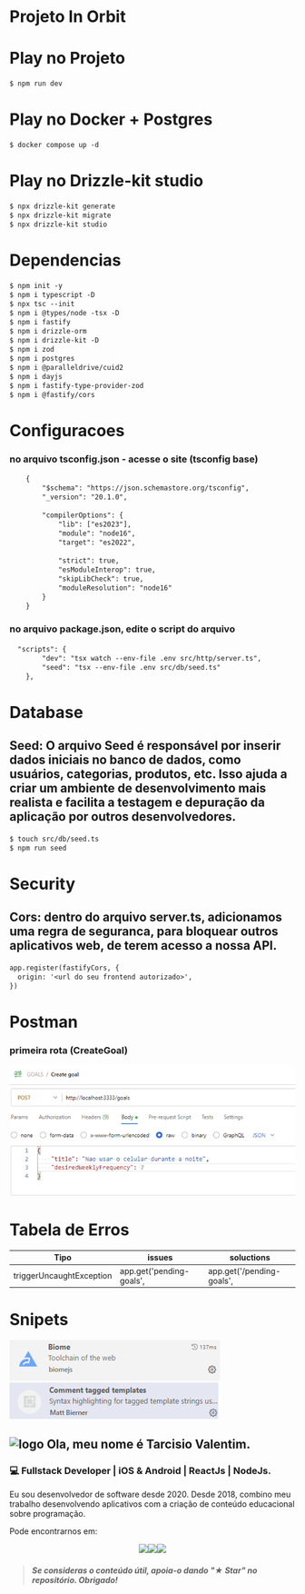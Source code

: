 # Projeto In Orbit 

# Play no Projeto

```
$ npm run dev
```

# Play no Docker + Postgres

```
$ docker compose up -d
```

# Play no Drizzle-kit studio

```
$ npx drizzle-kit generate
$ npx drizzle-kit migrate
$ npx drizzle-kit studio
```

# Dependencias
```
$ npm init -y
$ npm i typescript -D
$ npx tsc --init
$ npm i @types/node -tsx -D
$ npm i fastify
$ npm i drizzle-orm
$ npm i drizzle-kit -D
$ npm i zod
$ npm i postgres
$ npm i @paralleldrive/cuid2
$ npm i dayjs
$ npm i fastify-type-provider-zod
$ npm i @fastify/cors
```

# Configuracoes 
### no arquivo tsconfig.json - acesse o site (tsconfig base)
```
    {
        "$schema": "https://json.schemastore.org/tsconfig",
        "_version": "20.1.0",

        "compilerOptions": {
            "lib": ["es2023"],
            "module": "node16",
            "target": "es2022",

            "strict": true,
            "esModuleInterop": true,
            "skipLibCheck": true,
            "moduleResolution": "node16"
        }
    }
```

### no arquivo package.json, edite o script do arquivo 
    
```
  "scripts": {
        "dev": "tsx watch --env-file .env src/http/server.ts",
        "seed": "tsx --env-file .env src/db/seed.ts"
    },
```


# Database 

## Seed: O arquivo Seed é responsável por inserir dados iniciais no banco de dados, como usuários, categorias, produtos, etc. Isso ajuda a criar um ambiente de desenvolvimento mais realista e facilita a testagem e depuração da aplicação por outros desenvolvedores.
```
$ touch src/db/seed.ts
$ npm run seed
```

# Security 

## Cors: dentro do arquivo server.ts, adicionamos uma regra de seguranca, para bloquear outros aplicativos web, de terem acesso a nossa API.
```
app.register(fastifyCors, {
  origin: '<url do seu frontend autorizado>',
})
```




# Postman 
### primeira rota (CreateGoal)

![alt text](./assets/image.png)

# Tabela de Erros


| Tipo | issues | soluctions |
|----------|----------|----------|
| triggerUncaughtException  | app.get('pending-goals',  | app.get('/pending-goals',   |

# Snipets

![alt text](./assets/biome.png)
![alt text](./assets/comm-sql.png)

## ![logo](https://github.com/devtvas/devtvas/blob/main/assets/logo_profile.png?raw=true) Ola, meu nome é Tarcisio Valentim.
### 💻 Fullstack Developer | iOS & Android | ReactJs | NodeJs.


Eu sou desenvolvedor de software desde 2020. Desde 2018, combino meu trabalho desenvolvendo aplicativos com a criação de conteúdo educacional sobre programação.

Pode encontrarnos em:


<div style="display: flex; justify-content: center;">

<a class="social" href="mailto:tarcisio.word@gmail.com" alt="Gmail" >
  <img src="https://img.shields.io/badge/-Gmail-FF0000?style=&labelColor=FF0000&logo=gmail&logoColor=white&link=LINK-DO-SEU-EMAIL" />
</a>

<a class="social" href="https://www.linkedin.com/in/devtvas/" alt="Linkedin" >
  <img src="https://img.shields.io/badge/-Linkedin-0e76a8?style=&logo=Linkedin&logoColor=white&link=LINK-DO-SEU-LINKEDIN" />
</a>

<a class="social" href="https://api.whatsapp.com/send?phone=5562998025403" alt="WhatsApp" >
  <img src="https://img.shields.io/badge/-WhatsApp-25d366?style=&labelColor=25d366&logo=whatsapp&logoColor=white&link=API-DO-SEU-WHATSAPP"/>
</a>

</div>

> ##### Se consideras o conteúdo útil, apoia-o dando "★ Star" no repositório. Obrigado!